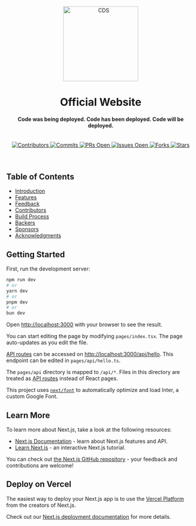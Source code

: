 <br>
<p align="center">
  <a href="https://cdsorg.vercel.app/">
    <img alt="CDS" title="CDS" src="https://github.com/CodeDeployingSquad/website/blob/4c1f3e6a43ad01b4ebf911a3d1fe8a3b18e0ad08/public/cdsglobe.png" width="200">
  </a>
</p> 
<h1 align="center"> Official Website </h1> 
<h4 align="center">Code was being deployed. Code has been deployed. Code will be deployed.</h4>


<br>

<div align="center">
  <a href="https://github.com/CodeDeployingSquad/graphs/contributors">
    <img src="https://img.shields.io/badge/Contributors-3-blue.svg" alt="Contributors">
  </a>
  <a href="https://github.com/CodeDeployingSquad/graphs/commit-activity">
    <img src="https://img.shields.io/badge/Commits-10-orange.svg" alt="Commits">
  </a>
  <a href="https://github.com/CodeDeployingSquad/pulls">
    <img src="https://img.shields.io/badge/PRs%20Open-3-brightgreen.svg" alt="PRs Open">
  </a>
  <a href="https://github.com/CodeDeployingSquad/issues">
    <img src="https://img.shields.io/badge/Issues%20Open-3-red.svg" alt="Issues Open">
  </a>
  <a href="https://github.com/CodeDeployingSquad/network/members">
    <img src="https://img.shields.io/badge/Forks-3-lightgrey.svg" alt="Forks">
  </a>
  <a href="https://github.com/CodeDeployingSquad/stargazers">
    <img src="https://img.shields.io/badge/Stars-100-yellow.svg" alt="Stars">
  </a>
</div>

<br>
<br>

## Table of Contents

- [Introduction](#introduction)
- [Features](#features)
- [Feedback](#feedback)
- [Contributors](#contributors)
- [Build Process](#build-process)
- [Backers](#backers-)
- [Sponsors](#sponsors-)
- [Acknowledgments](#acknowledgments)

## Getting Started

First, run the development server:

```bash
npm run dev
# or
yarn dev
# or
pnpm dev
# or
bun dev
```

Open [http://localhost:3000](http://localhost:3000) with your browser to see the result.

You can start editing the page by modifying `pages/index.tsx`. The page auto-updates as you edit the file.

[API routes](https://nextjs.org/docs/api-routes/introduction) can be accessed on [http://localhost:3000/api/hello](http://localhost:3000/api/hello). This endpoint can be edited in `pages/api/hello.ts`.

The `pages/api` directory is mapped to `/api/*`. Files in this directory are treated as [API routes](https://nextjs.org/docs/api-routes/introduction) instead of React pages.

This project uses [`next/font`](https://nextjs.org/docs/basic-features/font-optimization) to automatically optimize and load Inter, a custom Google Font.

## Learn More

To learn more about Next.js, take a look at the following resources:

- [Next.js Documentation](https://nextjs.org/docs) - learn about Next.js features and API.
- [Learn Next.js](https://nextjs.org/learn) - an interactive Next.js tutorial.

You can check out [the Next.js GitHub repository](https://github.com/vercel/next.js/) - your feedback and contributions are welcome!

## Deploy on Vercel

The easiest way to deploy your Next.js app is to use the [Vercel Platform](https://vercel.com/new?utm_medium=default-template&filter=next.js&utm_source=create-next-app&utm_campaign=create-next-app-readme) from the creators of Next.js.

Check out our [Next.js deployment documentation](https://nextjs.org/docs/deployment) for more details.

